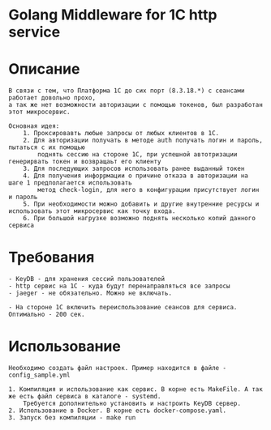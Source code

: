 # Golang Middleware for 1C http service

# Описание
    В связи с тем, что Платформа 1С до сих порт (8.3.18.*) с сеансами работает довольно прохо, 
    а так же нет возможности авторизации с помощью токенов, был разработан этот микросервис.

    Основная идея:
        1. Проксировавть любые запросы от любых клиентов в 1С.
        2. Для авторизации получать в методе auth получать логин и пароль, пытаться с их помощью 
            поднять сессию на стороне 1С, при успешной автотризации генерирвать токен и возвращаьт его клиенту
        3. Для последующих запросов использовать ранее выданный токен
        4. Для получения инфоррмации о причине отказа в авторизации на шаге 1 предполагается использовать
            метод check-login, для него в конфигурации присутствует логин и пароль
        5. При необходимости можно добавить и другие внутренние ресурсы и использовать этот микросервис как точку входа.
        6. При большой нагрузке возможно поднять несколько копий данного сервиса

# Требования
    - KeyDB - для хранения сессий пользователей
    - http сервис на 1С - куда будут перенаправляться все запросы
    - jaeger - не обязательно. Можно не включать.
    
    - На стороне 1С включить переиспользование сеансов для сервиса. Оптимально - 200 сек.

# Использование
    Необходимо создать файл настроек. Пример находится в файле - config_sample.yml

    1. Компиляция и использование как сервис. В корне есть MakeFile. А так же есть файл сервиса в каталоге - systemd.
        Требуется дополнительно установить и настроить KeyDB сервер.
    2. Использование в Docker. В корне есть docker-compose.yaml.
    3. Запуск без компиляции - make run
